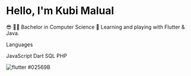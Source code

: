 # Hello, I'm Kubi Malual 

😎
🧑‍🎓 Bachelor in Computer Science
🤹 Learning and playing with Flutter & Java.

Languages

JavaScript Dart SQL PHP


![flutter](https://user-images.githubusercontent.com/77531842/181592782-1e1847db-ada4-4c06-b36f-3e87432b04c6.svg)
#02569B
